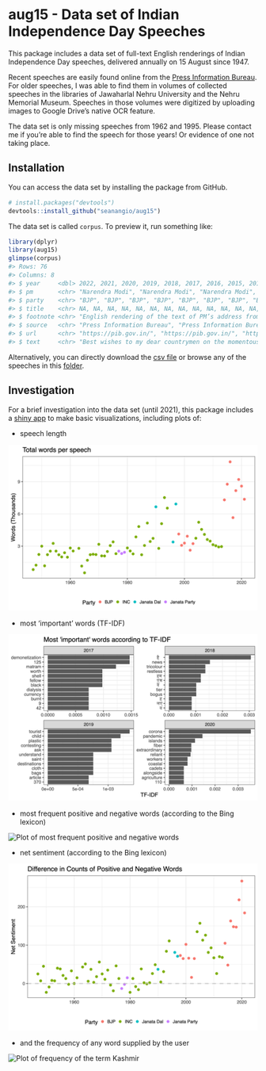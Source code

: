 
<!-- README.md is generated from README.Rmd. Please edit that file -->

# aug15 - Data set of Indian Independence Day Speeches

<!-- badges: start -->
<!-- badges: end -->

This package includes a data set of full-text English renderings of
Indian Independence Day speeches, delivered annually on 15 August since
1947.

Recent speeches are easily found online from the [Press Information
Bureau](https://pib.gov.in). For older speeches, I was able to find them
in volumes of collected speeches in the libraries of Jawaharlal Nehru
University and the Nehru Memorial Museum. Speeches in those volumes were
digitized by uploading images to Google Drive’s native OCR feature.

The data set is only missing speeches from 1962 and 1995. Please contact
me if you’re able to find the speech for those years! Or evidence of one
not taking place.

## Installation

You can access the data set by installing the package from GitHub.

``` r
# install.packages("devtools")
devtools::install_github("seanangio/aug15")
```

The data set is called `corpus`. To preview it, run something like:

``` r
library(dplyr)
library(aug15)
glimpse(corpus)
#> Rows: 76
#> Columns: 8
#> $ year     <dbl> 2022, 2021, 2020, 2019, 2018, 2017, 2016, 2015, 2014, 2013, 2…
#> $ pm       <chr> "Narendra Modi", "Narendra Modi", "Narendra Modi", "Narendra …
#> $ party    <chr> "BJP", "BJP", "BJP", "BJP", "BJP", "BJP", "BJP", "BJP", "BJP"…
#> $ title    <chr> NA, NA, NA, NA, NA, NA, NA, NA, NA, NA, NA, NA, NA, NA, NA, N…
#> $ footnote <chr> "English rendering of the text of PM’s address from the Red F…
#> $ source   <chr> "Press Information Bureau", "Press Information Bureau", "Pres…
#> $ url      <chr> "https://pib.gov.in/", "https://pib.gov.in/", "https://pib.go…
#> $ text     <chr> "Best wishes to my dear countrymen on the momentous occasion …
```

Alternatively, you can directly download the [csv
file](https://github.com/seanangio/aug15/tree/main/inst/final_csv) or
browse any of the speeches in this
[folder](https://github.com/seanangio/aug15/tree/main/inst/extdata).

## Investigation

For a brief investigation into the data set (until 2021), this package
includes a [shiny
app](https://github.com/seanangio/aug15/tree/master/inst/examples/analysis_app)
to make basic visualizations, including plots of:

-   speech length

![Plot of speech word count](inst/plot-pngs/speech-length.png)

-   most ‘important’ words (TF-IDF)

![Plot of TF-IDF for recent years](inst/plot-pngs/tf-idf.png)

-   most frequent positive and negative words (according to the Bing
    lexicon)

![Plot of most frequent positive and negative
words](inst/plot-pngs/pos-neg-words.png)

-   net sentiment (according to the Bing lexicon)

![Plot of net sentiment](inst/plot-pngs/net-sentiment.png)

-   and the frequency of any word supplied by the user

![Plot of frequency of the term
Kashmir](inst/plot-pngs/specific-word.png)
